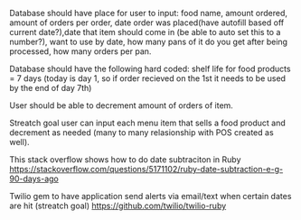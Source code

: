 Database should have place for user to input: food name, amount ordered, amount of orders per order, date order was placed(have autofill based off current date?),date that item should come in (be able to auto set this to a number?), want to use by date, how many pans of it do you get after being processed, how many orders per pan.

Database should have the following hard coded: shelf life for food products = 7 days (today is day 1, so if order recieved on the 1st it needs to be used by the end of day 7th)

User should be able to decrement amount of orders of item. 

Streatch goal user can input each menu item that sells a food product and decrement as needed (many to many relasionship with POS created as well).

This stack overflow shows how to do date subtraciton in Ruby https://stackoverflow.com/questions/5171102/ruby-date-subtraction-e-g-90-days-ago

Twilio gem to have application send alerts via email/text when certain dates are hit (streatch goal) https://github.com/twilio/twilio-ruby